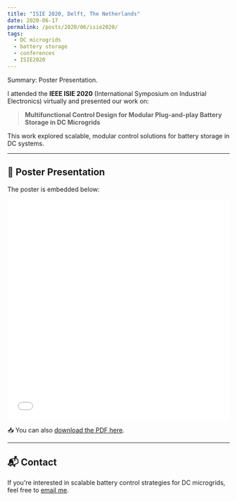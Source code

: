 ```yaml
---
title: "ISIE 2020, Delft, The Netherlands"
date: 2020-06-17
permalink: /posts/2020/06/isie2020/
tags:
  - DC microgrids
  - battery storage
  - conferences
  - ISIE2020
---
```


Summary: Poster Presentation.

I attended the **IEEE ISIE 2020** (International Symposium on Industrial Electronics) virtually and presented our work on:

> **Multifunctional Control Design for Modular Plug-and-play Battery Storage in DC Microgrids**

This work explored scalable, modular control solutions for battery storage in DC systems.

---

## 📌 Poster Presentation

The poster is embedded below:

<iframe src="/files/ISIE2020_poster.pdf" width="100%" height="500" frameborder="0"></iframe>

📥 You can also [download the PDF here](/files/ISIE2020_poster.pdf).

---

## 📬 Contact

If you're interested in scalable battery control strategies for DC microgrids, feel free to [email me](mailto:fulong.li@ieee.org).
